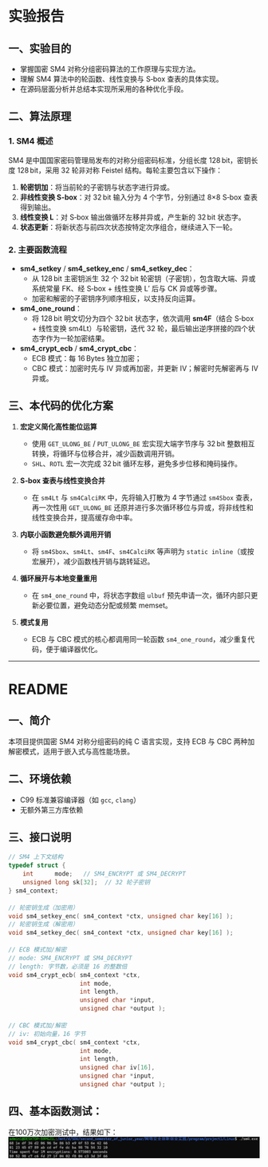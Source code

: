 # 实验报告

## 一、实验目的
- 掌握国密 SM4 对称分组密码算法的工作原理与实现方法。  
- 理解 SM4 算法中的轮函数、线性变换与 S‑box 查表的具体实现。  
- 在源码层面分析并总结本实现所采用的各种优化手段。

## 二、算法原理

### 1. SM4 概述
SM4 是中国国家密码管理局发布的对称分组密码标准，分组长度 128 bit，密钥长度 128 bit，采用 32 轮非对称 Feistel 结构。每轮主要包含以下操作：  
1. **轮密钥加**：将当前轮的子密钥与状态字进行异或。  
2. **非线性变换 S‑box**：对 32 bit 输入分为 4 个字节，分别通过 8×8 S‑box 查表得到输出。  
3. **线性变换 L**：对 S‑box 输出做循环左移并异或，产生新的 32 bit 状态字。  
4. **状态更新**：将新状态与前四次状态按特定次序组合，继续进入下一轮。

### 2. 主要函数流程
- **sm4_setkey** / **sm4_setkey_enc** / **sm4_setkey_dec**：  
  - 从 128 bit 主密钥派生 32 个 32 bit 轮密钥（子密钥），包含取大端、异或系统常量 FK、经 S‑box + 线性变换 L′ 后与 CK 异或等步骤。  
  - 加密和解密的子密钥序列顺序相反，以支持反向运算。
- **sm4_one_round**：  
  - 将 128 bit 明文切分为四个 32 bit 状态字，依次调用 **sm4F**（结合 S‑box + 线性变换 sm4Lt）与轮密钥，迭代 32 轮，最后输出逆序拼接的四个状态字作为一轮加密结果。
- **sm4_crypt_ecb** / **sm4_crypt_cbc**：  
  - ECB 模式：每 16 Bytes 独立加密；  
  - CBC 模式：加密时先与 IV 异或再加密，并更新 IV；解密时先解密再与 IV 异或。

## 三、本代码的优化方案

1. **宏定义简化高性能位运算**  
   - 使用 `GET_ULONG_BE` / `PUT_ULONG_BE` 宏实现大端字节序与 32 bit 整数相互转换，将循环与位移合并，减少函数调用开销。  
   - `SHL`、`ROTL` 宏一次完成 32 bit 循环左移，避免多步位移和掩码操作。

2. **S‑box 查表与线性变换合并**  
   - 在 `sm4Lt` 与 `sm4CalciRK` 中，先将输入打散为 4 字节通过 `sm4Sbox` 查表，再一次性用 `GET_ULONG_BE` 还原并进行多次循环移位与异或，将非线性和线性变换合并，提高缓存命中率。

3. **内联小函数避免额外调用开销**  
   - 将 `sm4Sbox`、`sm4Lt`、`sm4F`、`sm4CalciRK` 等声明为 `static inline`（或按宏展开），减少函数栈开销与跳转延迟。

4. **循环展开与本地变量重用**  
   - 在 `sm4_one_round` 中，将状态字数组 `ulbuf` 预先申请一次，循环内部只更新必要位置，避免动态分配或频繁 memset。

5. **模式复用**  
   - ECB 与 CBC 模式的核心都调用同一轮函数 `sm4_one_round`，减少重复代码，便于编译器优化。

---

# README

## 一、简介
本项目提供国密 SM4 对称分组密码的纯 C 语言实现，支持 ECB 与 CBC 两种加解密模式，适用于嵌入式与高性能场景。

## 二、环境依赖
- C99 标准兼容编译器（如 `gcc`, `clang`）
- 无额外第三方库依赖

## 三、接口说明

```c
// SM4 上下文结构
typedef struct {
    int      mode;   // SM4_ENCRYPT 或 SM4_DECRYPT
    unsigned long sk[32];  // 32 轮子密钥
} sm4_context;

// 轮密钥生成（加密用）
void sm4_setkey_enc( sm4_context *ctx, unsigned char key[16] );
// 轮密钥生成（解密用）
void sm4_setkey_dec( sm4_context *ctx, unsigned char key[16] );

// ECB 模式加/解密
// mode: SM4_ENCRYPT 或 SM4_DECRYPT
// length: 字节数，必须是 16 的整数倍
void sm4_crypt_ecb( sm4_context *ctx,
                    int mode,
                    int length,
                    unsigned char *input,
                    unsigned char *output );

// CBC 模式加/解密
// iv: 初始向量，16 字节
void sm4_crypt_cbc( sm4_context *ctx,
                    int mode,
                    int length,
                    unsigned char iv[16],
                    unsigned char *input,
                    unsigned char *output );
```

## 四、基本函数测试：
在100万次加密测试中，结果如下：
![普通加密测试](加密.png)